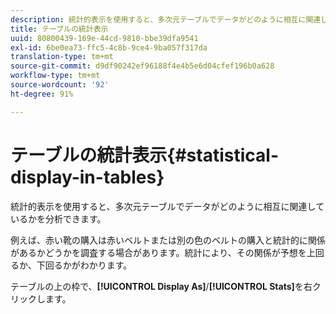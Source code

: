 ```yaml
---
description: 統計的表示を使用すると、多次元テーブルでデータがどのように相互に関連しているかを分析できます。
title: テーブルの統計表示
uuid: 80800439-169e-44cd-9810-bbe39dfa9541
exl-id: 6be0ea73-ffc5-4c8b-9ce4-9ba057f317da
translation-type: tm+mt
source-git-commit: d9df90242ef96188f4e4b5e6d04cfef196b0a628
workflow-type: tm+mt
source-wordcount: '92'
ht-degree: 91%

---
```


# テーブルの統計表示{#statistical-display-in-tables}

統計的表示を使用すると、多次元テーブルでデータがどのように相互に関連しているかを分析できます。

例えば、赤い靴の購入は赤いベルトまたは別の色のベルトの購入と統計的に関係があるかどうかを調査する場合があります。統計により、その関係が予想を上回るか、下回るかがわかります。

テーブルの上の枠で、**[!UICONTROL Display As]**/**[!UICONTROL Stats]**&#x200B;を右クリックします。
